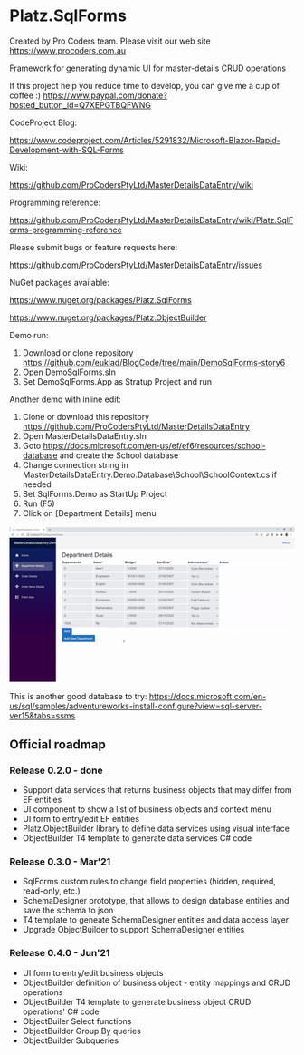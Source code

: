# Platz.SqlForms

Created by Pro Coders team.
Please visit our web site https://www.procoders.com.au

Framework for generating dynamic UI for master-details CRUD operations

If this project help you reduce time to develop, you can give me a cup of coffee :)
https://www.paypal.com/donate?hosted_button_id=Q7XEPGTBQFWNG

CodeProject Blog:

https://www.codeproject.com/Articles/5291832/Microsoft-Blazor-Rapid-Development-with-SQL-Forms

Wiki:

https://github.com/ProCodersPtyLtd/MasterDetailsDataEntry/wiki

Programming reference:

https://github.com/ProCodersPtyLtd/MasterDetailsDataEntry/wiki/Platz.SqlForms-programming-reference

Please submit bugs or feature requests here: 

https://github.com/ProCodersPtyLtd/MasterDetailsDataEntry/issues

NuGet packages available:

https://www.nuget.org/packages/Platz.SqlForms

https://www.nuget.org/packages/Platz.ObjectBuilder

Demo run:
1. Download or clone repository https://github.com/euklad/BlogCode/tree/main/DemoSqlForms-story6
2. Open DemoSqlForms.sln
3. Set DemoSqlForms.App as Stratup Project and run

Another demo with inline edit:
1. Clone or download this repository https://github.com/ProCodersPtyLtd/MasterDetailsDataEntry
2. Open MasterDetailsDataEntry.sln
3. Goto https://docs.microsoft.com/en-us/ef/ef6/resources/school-database and create the School database 
4. Change connection string in MasterDetailsDataEntry.Demo.Database\School\SchoolContext.cs if needed
5. Set  SqlForms.Demo as StartUp Project
6. Run (F5)
7. Click on [Department Details] menu

<img src="https://github.com/ProCodersPtyLtd/MasterDetailsDataEntry/blob/main/MasterDetails3.gif">

This is another good database to try:
https://docs.microsoft.com/en-us/sql/samples/adventureworks-install-configure?view=sql-server-ver15&tabs=ssms

## Official roadmap 
### Release 0.2.0 - done
- Support data services that returns business objects that may differ from EF entities
- UI component to show a list of business objects and context menu
- UI form to entry/edit EF entities
- Platz.ObjectBuilder library to define data services using visual interface
- ObjectBuilder T4 template to generate data services C# code
### Release 0.3.0 - Mar'21 
- SqlForms custom rules to change field properties (hidden, required, read-only, etc.)
- SchemaDesigner prototype, that allows to design database entities and save the schema to json
- T4 template to geneate SchemaDesigner entities and data access layer
- Upgrade ObjectBuilder to support SchemaDesigner entities
### Release 0.4.0 - Jun'21
- UI form to entry/edit business objects
- ObjectBuilder definition of business object - entity mappings and CRUD operations
- ObjectBuilder T4 template to generate business object CRUD operations' C# code
- ObjectBuiler Select functions
- ObjectBuilder Group By queries
- ObjectBuilder Subqueries
